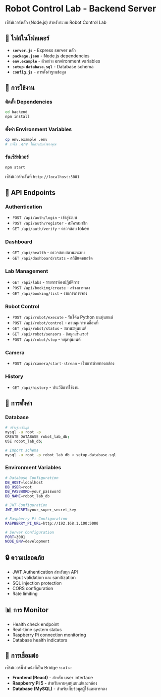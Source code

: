 # Robot Control Lab - Backend Server

เซิร์ฟเวอร์หลัก (Node.js) สำหรับระบบ Robot Control Lab

## 📁 ไฟล์ในโฟลเดอร์

- **`server.js`** - Express server หลัก
- **`package.json`** - Node.js dependencies
- **`env.example`** - ตัวอย่าง environment variables
- **`setup-database.sql`** - Database schema
- **`config.js`** - การตั้งค่าฐานข้อมูล

## 🚀 การใช้งาน

### ติดตั้ง Dependencies
```bash
cd backend
npm install
```

### ตั้งค่า Environment Variables
```bash
cp env.example .env
# แก้ไข .env ให้ตรงกับค่าของคุณ
```

### รันเซิร์ฟเวอร์
```bash
npm start
```

เซิร์ฟเวอร์จะรันที่ `http://localhost:3001`

## 📡 API Endpoints

### Authentication
- `POST /api/auth/login` - เข้าสู่ระบบ
- `POST /api/auth/register` - สมัครสมาชิก
- `GET /api/auth/verify` - ตรวจสอบ token

### Dashboard
- `GET /api/health` - ตรวจสอบสถานะระบบ
- `GET /api/dashboard/stats` - สถิติแดชบอร์ด

### Lab Management
- `GET /api/labs` - รายการห้องปฏิบัติการ
- `POST /api/booking/create` - สร้างการจอง
- `GET /api/booking/list` - รายการการจอง

### Robot Control
- `POST /api/robot/execute` - รันโค้ด Python บนหุ่นยนต์
- `POST /api/robot/control` - ควบคุมการเคลื่อนที่
- `GET /api/robot/status` - สถานะหุ่นยนต์
- `GET /api/robot/sensors` - ข้อมูลเซ็นเซอร์
- `POST /api/robot/stop` - หยุดหุ่นยนต์

### Camera
- `POST /api/camera/start-stream` - เริ่มการถ่ายทอดกล้อง

### History
- `GET /api/history` - ประวัติการใช้งาน

## 🔧 การตั้งค่า

### Database
```bash
# สร้างฐานข้อมูล
mysql -u root -p
CREATE DATABASE robot_lab_db;
USE robot_lab_db;

# Import schema
mysql -u root -p robot_lab_db < setup-database.sql
```

### Environment Variables
```bash
# Database Configuration
DB_HOST=localhost
DB_USER=root
DB_PASSWORD=your_password
DB_NAME=robot_lab_db

# JWT Configuration
JWT_SECRET=your_super_secret_key

# Raspberry Pi Configuration
RASPBERRY_PI_URL=http://192.168.1.100:5000

# Server Configuration
PORT=3001
NODE_ENV=development
```

## 🔒 ความปลอดภัย

- JWT Authentication สำหรับทุก API
- Input validation และ sanitization
- SQL injection protection
- CORS configuration
- Rate limiting

## 📊 การ Monitor

- Health check endpoint
- Real-time system status
- Raspberry Pi connection monitoring
- Database health indicators

## 🔗 การเชื่อมต่อ

เซิร์ฟเวอร์นี้ทำหน้าที่เป็น Bridge ระหว่าง:
- **Frontend (React)** - สำหรับ user interface
- **Raspberry Pi 5** - สำหรับควบคุมหุ่นยนต์และกล้อง
- **Database (MySQL)** - สำหรับเก็บข้อมูลผู้ใช้และการจอง
